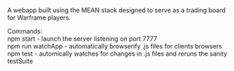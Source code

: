 A webapp built using the MEAN stack designed to serve as a trading board for
Warframe players.   

Commands:   
npm start - launch the server listening on port 7777    
npm run watchApp - automatically browserify .js files for clients browsers    
npm test - automically watches for changes in .js files and reruns the sanity testSuite
